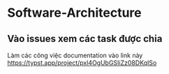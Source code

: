 # Software-Architecture
## Vào issues xem các task được chia
Làm các công việc documentation vào link này https://typst.app/project/pxl4OgUbGSIiZz08DKqISo
